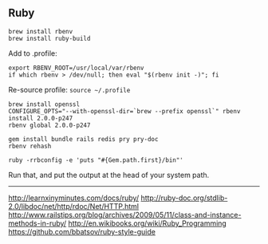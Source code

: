 Ruby
----

```
brew install rbenv
brew install ruby-build
```

Add to .profile:
```
export RBENV_ROOT=/usr/local/var/rbenv
if which rbenv > /dev/null; then eval "$(rbenv init -)"; fi
```
Re-source profile: `source ~/.profile`

```
brew install openssl
CONFIGURE_OPTS="--with-openssl-dir=`brew --prefix openssl`" rbenv install 2.0.0-p247
rbenv global 2.0.0-p247

gem install bundle rails redis pry pry-doc
rbenv rehash
```

`ruby -rrbconfig -e 'puts "#{Gem.path.first}/bin"'`

Run that, and put the output at the head of your system path.

---

http://learnxinyminutes.com/docs/ruby/
http://ruby-doc.org/stdlib-2.0/libdoc/net/http/rdoc/Net/HTTP.html
http://www.railstips.org/blog/archives/2009/05/11/class-and-instance-methods-in-ruby/
http://en.wikibooks.org/wiki/Ruby_Programming
https://github.com/bbatsov/ruby-style-guide
